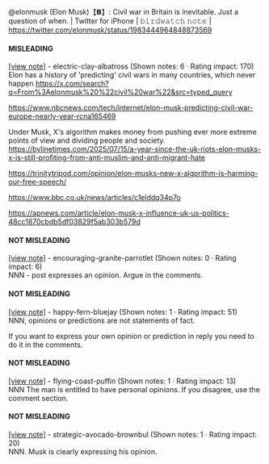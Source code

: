 @elonmusk (Elon Musk)【𝗕】: Civil war in Britain is inevitable. Just a question of when. | Twitter for iPhone | 𝚋𝚒𝚛𝚍𝚠𝚊𝚝𝚌𝚑 𝚗𝚘𝚝𝚎 | https://twitter.com/elonmusk/status/1983444964848873569

#### MISLEADING

[[view note]](https://x.com/i/birdwatch/n/1983461002143306025) - electric-clay-albatross (Shown notes: 6 · Rating impact: 170)\
Elon has a history of 'predicting' civil wars in many countries, which never happen
https://x.com/search?q=From%3Aelonmusk%20%22civil%20war%22&src=typed_query

https://www.nbcnews.com/tech/internet/elon-musk-predicting-civil-war-europe-nearly-year-rcna165469

Under Musk, X's algorithm makes money from pushing ever more extreme points of view and dividing people and society.
https://bylinetimes.com/2025/07/15/a-year-since-the-uk-riots-elon-musks-x-is-still-profiting-from-anti-muslim-and-anti-migrant-hate

https://trinitytripod.com/opinion/elon-musks-new-x-algorithm-is-harming-our-free-speech/

https://www.bbc.co.uk/news/articles/c1elddq34p7o

https://apnews.com/article/elon-musk-x-influence-uk-us-politics-48cc1870cbdb5df03829f5ab303b579d

#### NOT MISLEADING

[[view note]](https://x.com/i/birdwatch/n/1983523611580260391) - encouraging-granite-parrotlet (Shown notes: 0 · Rating impact: 6)\
NNN - post expresses an opinion.  Argue in the comments.

#### NOT MISLEADING

[[view note]](https://x.com/i/birdwatch/n/1983507679059304888) - happy-fern-bluejay (Shown notes: 1 · Rating impact: 51)\
NNN, opinions or predictions are not statements of fact.

If you want to express your own opinion or prediction in reply you need to do it in the comments.

#### NOT MISLEADING

[[view note]](https://x.com/i/birdwatch/n/1983479008370086075) - flying-coast-puffin (Shown notes: 1 · Rating impact: 13)\
NNN
The man is entitled to have personal opinions. If you disagree, use the comment section.

#### NOT MISLEADING

[[view note]](https://x.com/i/birdwatch/n/1983472707850170526) - strategic-avocado-brownbul (Shown notes: 1 · Rating impact: 20)\
NNN. Musk is clearly expressing his opinion.
